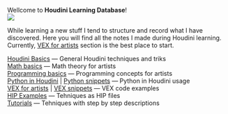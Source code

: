 Wellcome to **Houdini Learning Database**!  
[![](https://c1.staticflickr.com/1/865/26558997907_fbcb313dfc_o.gif)](https://c1.staticflickr.com/1/865/26558997907_fbcb313dfc_o.gif)

While learning a new stuff I tend to structure and record what I have discovered. Here you will find all the notes I made during Houdini learning. Currently, [VEX for artists](vex-for-artists) section is the best place to start.


[Houdini Basics](houdini-basics) — General Houdini techniques and triks  
[Math basics](Math-basics) — Math theory for artists  
[Programming basics](programming-basics) — Programming concepts for artists  
[Python in Houdini](python) | [Python snippets](python-snippets) — Python in Houdini usage  
[VEX for artists](vex-for-artists) | [VEX snippets](vex-snippets) — VEX code examples  
[HIP Examples](examples) — Tehniques as HIP files   
[Tutorials](tutorials) — Tehniques with step by step descriptions